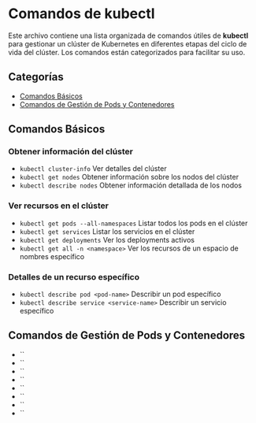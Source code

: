 # Comandos de kubectl
Este archivo contiene una lista organizada de comandos útiles de **kubectl** para gestionar un clúster de Kubernetes en diferentes etapas del ciclo de vida del clúster. Los comandos están categorizados para facilitar su uso.

## Categorías
- [Comandos Básicos](#comandos-básicos)
- [Comandos de Gestión de Pods y Contenedores](#comandos-de-gestión-de-pods-y-contenedores)



## Comandos Básicos
### Obtener información del clúster
- `kubectl cluster-info` Ver detalles del clúster
- `kubectl get nodes` Obtener información sobre los nodos del clúster
- `kubectl describe nodes` Obtener información detallada de los nodos 
### Ver recursos en el clúster
- `kubectl get pods --all-namespaces` Listar todos los pods en el clúster
- `kubectl get services` Listar los servicios en el clúster
- `kubectl get deployments` Ver los deployments activos
- `kubectl get all -n <namespace>` Ver los recursos de un espacio de nombres específico
### Detalles de un recurso específico
- `kubectl describe pod <pod-name>` Describir un pod específico
- `kubectl describe service <service-name>` Describir un servicio específico

## Comandos de Gestión de Pods y Contenedores
- ``
- ``
- ``
- ``
- ``
- ``
- ``
- ``


